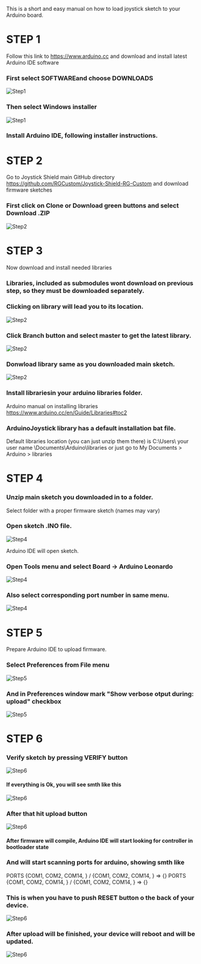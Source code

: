 This is a short and easy manual on how to load joystick sketch to your Arduino board.
# STEP 1
Follow this link to https://www.arduino.cc and download and install latest Arduino IDE software
### First select SOFTWAREand choose DOWNLOADS
![Step1](PICS/1_download_arduino.jpg)
### Then select Windows installer
![Step1](PICS/2_download_arduino2.jpg)
### Install Arduino IDE, following installer instructions.

# STEP 2
Go to Joystick Shield main GitHub directory https://github.com/RGCustom/Joystick-Shield-RG-Custom and download firmware sketches
### First click on Clone or Download green buttons and select Download .ZIP
![Step2](PICS/3_download.jpg)

# STEP 3
Now download and install needed libraries 
### Libraries, included as submodules wont download on previous step, so they must be downloaded separately.
### Clicking on library will lead you to its location.
![Step2](PICS/4_download_libraries.jpg)
### Click Branch button and select master to get the latest library.
![Step2](PICS/4_download_libraries2.jpg)
### Donwload library same as you downloaded main sketch.
![Step2](PICS/3_download.jpg)
### Install librariesin your arduino libraries folder.
Arduino manual on installing libraries https://www.arduino.cc/en/Guide/Libraries#toc2
### ArduinoJoystick library has a default installation bat file. 
Default libraries location (you can just unzip them there) is C:\Users\ your user name \Documents\Arduino\libraries
or just go to My Documents > Arduino > libraries

# STEP 4
### Unzip main sketch you downloaded in to a folder.
Select folder with a proper firmware sketch (names may vary)
### Open sketch .INO file. 
![Step4](PICS/5_open_sketch.jpg)

Arduino IDE will open sketch.
### Open Tools menu and select Board -> Arduino Leonardo
![Step4](PICS/6_select_board.jpg)
### Also select corresponding port number in same menu.
![Step4](PICS/7_select_boardport.jpg)

# STEP 5
Prepare Arduino IDE to upload firmware.
### Select Preferences from File menu
![Step5](PICS/8_arduino_setup.jpg)
### And in Preferences window mark "Show verbose otput during: upload" checkbox
![Step5](PICS/9_arduino_setup2.jpg)

# STEP 6
### Verify sketch by pressing VERIFY button
![Step6](PICS/10_verify.jpg)
#### If everything is Ok, you will see smth like this
![Step6](PICS/11_verify_ok.jpg)
### After that hit upload button
![Step6](PICS/12_upload.jpg)
#### After firmware will compile, Arduino IDE will start looking for controller in bootloader state
### And will start scanning ports for arduino, showing smth like
PORTS {COM1, COM2, COM14, } / {COM1, COM2, COM14, } => {}
PORTS {COM1, COM2, COM14, } / {COM1, COM2, COM14, } => {}
### This is when you have to push RESET button o the back of your device.
![Step6](PICS/13_upload_reset.jpg)
### After upload will be finished, your device will reboot and will be updated.
![Step6](PICS/14_done.jpg)

